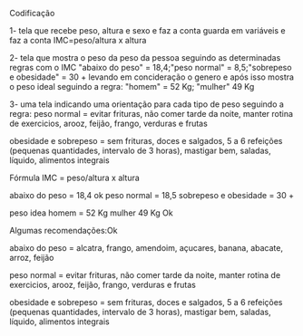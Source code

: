 Codificação

1- tela que recebe peso, altura e sexo e faz a conta guarda em variáveis e faz a conta IMC=peso/altura x altura 

2- tela que mostra o peso da peso da pessoa seguindo as determinadas regras com o IMC "abaixo do peso" = 18,4;"peso normal" = 8,5;"sobrepeso e obesidade" = 30 + levando em concideração o genero e após isso mostra o peso ideal seguindo a regra: "homem" = 52 Kg; "mulher" 49 Kg 

3- uma tela indicando uma orientação para cada tipo de peso seguindo a regra: peso normal = evitar frituras, não comer tarde da noite, manter rotina de exercicios, arooz, feijão, frango, verduras e frutas 

obesidade e sobrepeso = sem frituras, doces e salgados, 5 a 6 refeições (pequenas quantidades, intervalo de 3 horas), mastigar bem, saladas, líquido, alimentos integrais 

Fórmula IMC = peso/altura x altura

abaixo do peso = 18,4 ok peso normal = 18,5 sobrepeso e obesidade = 30 +

peso idea homem = 52 Kg mulher 49 Kg Ok

Algumas recomendações:Ok

abaixo do peso = alcatra, frango, amendoim, açucares, banana, abacate, arroz, feijão

peso normal = evitar frituras, não comer tarde da noite, manter rotina de exercicios, arooz, feijão, frango, verduras e frutas

obesidade e sobrepeso = sem frituras, doces e salgados, 5 a 6 refeições (pequenas quantidades, intervalo de 3 horas), mastigar bem, saladas, líquido, alimentos integrais
